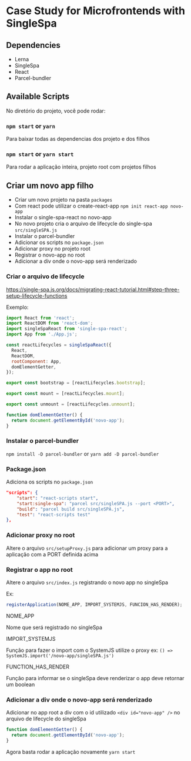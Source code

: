 # Case Study for Microfrontends with SingleSpa

## Dependencies

- Lerna
- SingleSpa
- React
- Parcel-bundler

## Available Scripts

No diretório do projeto, você pode rodar:

### `npm start` or `yarn`

Para baixar todas as dependencias dos projeto e dos filhos

### `npm start` or `yarn start`

Para rodar a aplicação inteira, projeto root com projetos filhos

## Criar um novo app filho

- Criar um novo projeto na pasta `packages`
- Com react pode utilizar o create-react-app `npm init react-app novo-app`
- Instalar o single-spa-react no novo-app
- No novo projeto cria o arquivo de lifecycle do single-spa `src/singleSPA.js`
- Instalar o parcel-bundler
- Adicionar os scripts no `package.json`
- Adicionar proxy no projeto root 
- Registrar o novo-app no root
- Adicionar a div onde o novo-app será renderizado

### Criar o arquivo de lifecycle

https://single-spa.js.org/docs/migrating-react-tutorial.html#step-three-setup-lifecycle-functions

Exemplo:

```js 
import React from 'react';
import ReactDOM from 'react-dom';
import singleSpaReact from 'single-spa-react';
import App from './App.js';

const reactLifecycles = singleSpaReact({
  React,
  ReactDOM,
  rootComponent: App,
  domElementGetter,
});

export const bootstrap = [reactLifecycles.bootstrap];

export const mount = [reactLifecycles.mount];

export const unmount = [reactLifecycles.unmount];

function domElementGetter() {
  return document.getElementById('novo-app');
}

```

### Instalar o parcel-bundler

`npm install -D parcel-bundler` or `yarn add -D parcel-bundler`

### Package.json

Adiciona os scripts no `package.json`

```json
"scripts": {
	"start": "react-scripts start",
	"start:single-spa": "parcel src/singleSPA.js --port <PORT>",
	"build": "parcel build src/singleSPA.js",
	"test": "react-scripts test"
},
```

### Adicionar proxy no root

Altere o arquivo `src/setupProxy.js` para adicionar um proxy para a aplicação com a PORT definida acima


### Registrar o app no root

Altere o arquivo `src/index.js` registrando o novo app no singleSpa

Ex:

```js
registerApplication(NOME_APP, IMPORT_SYSTEMJS, FUNCION_HAS_RENDER);
```

NOME_APP

Nome que será registrado no singleSpa

IMPORT_SYSTEMJS

Função para fazer o import com o SystemJS utilize o proxy ex: `() => SystemJS.import('/novo-app/singleSPA.js')`

FUNCTION_HAS_RENDER

Função para informar se o singleSpa deve renderizar o app deve retornar um boolean

### Adicionar a div onde o novo-app será renderizado

Adicionar no app root a div com o id utilizado `<div id="novo-app" />` no arquivo de lifecycle do singleSpa

```js
function domElementGetter() {
  return document.getElementById('novo-app');
}
```

Agora basta rodar a aplicação novamente `yarn start`

